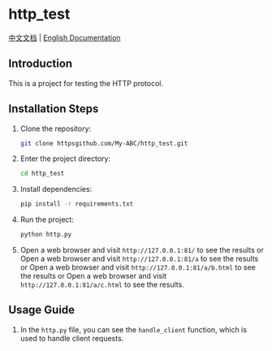 # http_test

[中文文档](README-zh.md) | [English Documentation](README.md)

## Introduction
This is a project for testing the HTTP protocol.

## Installation Steps
1. Clone the repository:
   ```bash
   git clone httpsgithub.com/My-ABC/http_test.git
   ```
2. Enter the project directory:
   ```bash
   cd http_test   
   ```
3. Install dependencies:
   ```bash
   pip install -r requirements.txt
   ```
4. Run the project:
   ```bash
   python http.py
   ```
5. Open a web browser and visit `http://127.0.0.1:81/` to see the results or
   Open a web browser and visit `http://127.0.0.1:81/a` to see the results or
   Open a web browser and visit `http://127.0.0.1:81/a/b.html` to see the results or
   Open a web browser and visit `http://127.0.0.1:81/a/c.html` to see the results.

## Usage Guide
1. In the `http.py` file, you can see the `handle_client` function, which is used to handle client requests.